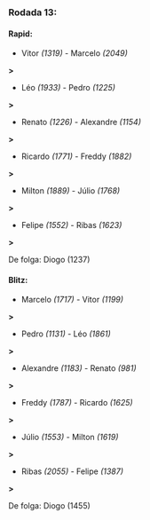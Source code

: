 ### Rodada 13:

#### Rapid:

* Vitor *(1319)*     -     Marcelo *(2049)*

 **>** 
* Léo *(1933)*     -     Pedro *(1225)*

 **>** 
* Renato *(1226)*     -     Alexandre *(1154)*

 **>** 
* Ricardo *(1771)*     -     Freddy *(1882)*

 **>** 
* Milton *(1889)*     -     Júlio *(1768)*

 **>** 
* Felipe *(1552)*     -     Ribas *(1623)*

 **>** 

De folga: Diogo (1237)

#### Blitz:

* Marcelo *(1717)*     -     Vitor *(1199)*

 **>** 
* Pedro *(1131)*     -     Léo *(1861)*

 **>** 
* Alexandre *(1183)*     -     Renato *(981)*

 **>** 
* Freddy *(1787)*     -     Ricardo *(1625)*

 **>** 
* Júlio *(1553)*     -     Milton *(1619)*

 **>** 
* Ribas *(2055)*     -     Felipe *(1387)*

 **>** 

De folga: Diogo (1455)

